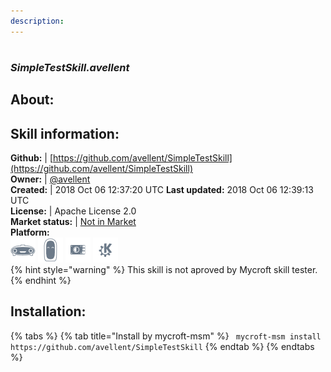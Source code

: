 ```yaml
---  
description:   
---  
```

#   
### _SimpleTestSkill.avellent_  
## About:  


## Skill information:  
**Github:** | [https://github.com/avellent/SimpleTestSkill](https://github.com/avellent/SimpleTestSkill)  
**Owner:** | [@avellent](https://github.com/avellent)  
**Created:** | 2018 Oct 06 12:37:20 UTC  **Last updated:** 2018 Oct 06 12:39:13 UTC  
**License:** | Apache License 2.0  
**Market status:** | [Not in Market](https://market.mycroft.ai/skill/)  
**Platform:**  
 ![](../.gitbook/assets/mark-1-icon.png)  ![](../.gitbook/assets/mark-2-icon.png)  ![](../.gitbook/assets/picroft-icon.png)  ![](../.gitbook/assets/kde.png)   
{% hint style="warning" %}
This skill is not aproved by Mycroft skill tester.
{% endhint %}
    
## Installation:  
{% tabs %}
{% tab title="Install by mycroft-msm" %}
``` mycroft-msm install https://github.com/avellent/SimpleTestSkill```
{% endtab %}
  {% endtabs %}
  